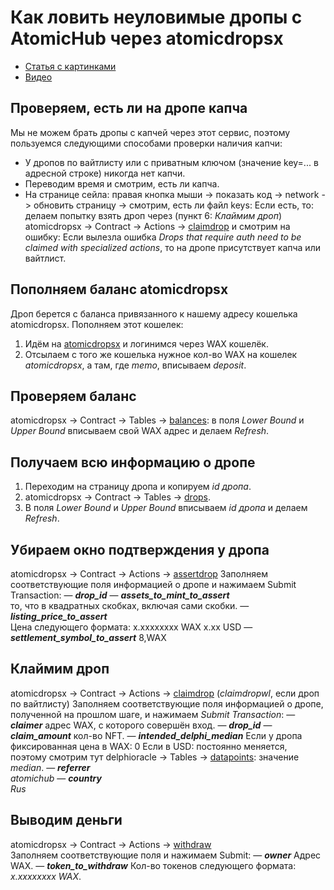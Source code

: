 # Как ловить неуловимые дропы c AtomicHub через atomicdropsx
  - [Статья с картинками](http://vk.com/@cheapchill-lovim-paki-bez-kapchi) 
  - [Видео](https://youtu.be/hIxZXdsB_Ic)
  
## Проверяем, есть ли на дропе капча
Мы не можем брать дропы с капчей через этот сервис, поэтому пользуемся следующими способами проверки наличия капчи:
- У дропов по вайтлисту или с приватным ключом (значение key=... в адресной строке) никогда нет капчи.
- Переводим время и смотрим, есть ли капча.
- На странице сейла: правая кнопка мыши -> показать код -> network -> обновить страницу -> смотрим, есть ли файл keys:
          Если есть, то: делаем попытку взять дроп через (пункт 6: *Клаймим дроп*) atomicdropsx -> Contract -> Actions -> [claimdrop](https://wax.bloks.io/account/atomicdropsx?loadContract=true&tab=Actions&table=drops&account=atomicdropsx&scope=atomicdropsx&limit=100&lower_bound=54387&upper_bound=54387&action=claimdrop) и смотрим на ошибку:
		  Если вылезла ошибка *Drops that require auth need to be claimed with specialized actions*, то на дропе присутствует капча или вайтлист.

## Пополняем баланс atomicdropsx
Дроп берется с баланса привязанного к нашему адресу кошелька atomicdropsx. Пополняем этот кошелек:
1. Идём на [atomicdropsx](https://wax.bloks.io/account/atomicdropsx?loadContract=true&tab=Actions&account=atomicdropsx&scope=atomicdropsx&limit=100&table=drops&action=claimdrop) и логинимся через WAX кошелёк.
2. Отсылаем с того же кошелька нужное кол-во WAX на кошелек *atomicdropsx*, а там, где *memo*, вписываем *deposit*.

## Проверяем баланс
atomicdropsx -> Contract -> Tables -> [balances](https://wax.bloks.io/account/atomicdropsx?loadContract=true&tab=Tables&account=atomicdropsx&scope=atomicdropsx&limit=100&table=balances&action=claimdrop): в поля *Lower Bound* и *Upper Bound* вписываем свой WAX адрес и делаем *Refresh*.

## Получаем всю информацию о дропе
1. Переходим на страницу дропа и копируем *id дропа*.
2. atomicdropsx -> Contract -> Tables -> [drops](https://wax.bloks.io/account/atomicdropsx?loadContract=true&tab=Tables&account=atomicdropsx&scope=atomicdropsx&limit=100&table=drops&action=claimdrop).
3. В поля *Lower Bound* и *Upper Bound* вписываем *id дропа* и делаем *Refresh*.

## Убираем окно подтверждения у дропа
atomicdropsx -> Contract -> Actions -> [assertdrop](https://wax.bloks.io/account/atomicdropsx?loadContract=true&tab=Actions&table=drops&account=atomicdropsx&scope=atomicdropsx&limit=100&lower_bound=54387&upper_bound=54387&action=assertdrop)    Заполняем соответствующие поля информацией о дропе и нажимаем Submit Transaction:
— ***drop_id***
— ***assets_to_mint_to_assert***  
то, что в квадратных скобках, включая сами скобки.
— ***listing_price_to_assert***     
Цена следующего формата:
            x.xxxxxxxx WAX
            х.хх USD
— ***settlement_symbol_to_assert***
8,WAX

## Клаймим дроп
atomicdropsx -> Contract -> Actions -> [claimdrop](https://wax.bloks.io/account/atomicdropsx?loadContract=true&tab=Actions&table=drops&account=atomicdropsx&scope=atomicdropsx&limit=100&lower_bound=54387&upper_bound=54387&action=claimdrop) (*claimdropwl*, если дроп по вайтлисту)
Заполняем соответствующие поля информацией о дропе, полученной на прошлом шаге, и нажимаем *Submit Transaction*:
— ***claimer*** 
адрес WAX, с которого совершён вход.
— ***drop_id***
— ***claim_amount*** 
кол-во NFT.
— ***intended_delphi_median*** 
Если у дропа фиксированная цена в WAX: 0
Если в USD: постоянно меняется, поэтому смотрим тут delphioracle -> Tables -> [datapoints](https://wax.bloks.io/account/delphioracle?loadContract=true&tab=Tables&table=datapoints&account=delphioracle&scope=waxpusd&limit=1): значение *median*.
— ***referrer***  
*atomichub*
— ***country***  
*Rus*

## Выводим деньги
atomicdropsx -> Contract -> Actions -> [withdraw](https://wax.bloks.io/account/atomicdropsx?loadContract=true&tab=Actions&account=atomicdropsx&scope=atomicdropsx&limit=100&table=balances)    
Заполняем соответствующие поля и нажимаем Submit:
— ***owner*** 
Адрес WAX.
— ***token_to_withdraw***
Кол-во токенов следующего формата: *x.xxxxxxxx WAX*.